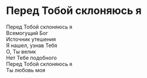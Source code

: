 # Перед Тобой склоняюсь я
Перед Тобой склоняюсь я  
Всемогущий Бог  
Источник утешения  
Я нашел, узнав Тебя  
О, Ты велик  
Нет Тебе подобного  
Перед Тобой склоняюсь я  
Ты любовь моя  
